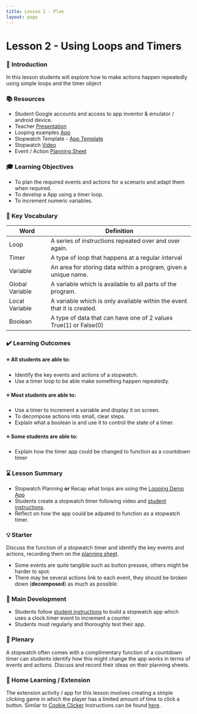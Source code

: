 ```yaml
---
title: Lesson 2 - Plan
layout: page
---
```

# Lesson 2 - Using Loops and Timers

### :speech_balloon: Introduction
In this lesson students will explore how to make actions happen repeatedly using simple loops and the timer object

### :books: Resources

- Student Google accounts and access to app inventor & emulator / android device.
- Teacher [Presentation](../resources/teacher.pptx)
- Looping examples [App](../resources/Looping.aia)
- Stopwatch Template - [App Template](../resources/Stopwatch_template.aia)
- Stopwatch [Video](https://www.youtube.com/watch?v=EzavOUMpdPM)
- Event / Action [Planning Sheet](../resources/planning.pdf)

### :mortar_board: Learning Objectives
- To plan the required events and actions for a scenario and adapt them when required.
- To develop a App using a timer loop.
- To increment numeric variables.

### :scroll: Key Vocabulary

|Word|Definition|
|----|----------|
|Loop |A series of instructions repeated over and over again.|
|Timer|A type of loop that happens at a regular interval|
|Variable|An area for storing data within a program, given a unique name.|
|Global Variable |A variable which is available to all parts of the program. |
|Local Variable |A variable which is only available within the event that it is created. |
|Boolean |A type of data that can have one of 2 values True(1) or False(0) |

### :heavy_check_mark: Learning Outcomes

#### :star: All students are able to:
- Identify the key events and actions of a stopwatch.
- Use a timer loop to be able make something happen repeatedly.

#### :star: Most students are able to:
- Use a timer to increment a variable and display it on screen.
- To decompose actions into small, clear steps.
- Explain what a boolean is and use it to control the state of a timer. 

#### :star: Some students are able to:
- Explain how the timer app could be changed to function as a countdown timer

### :hourglass: Lesson Summary
- Stopwatch Planning **or** Recap what loops are using the [Looping Demo App](../resources/Loops.aia)
- Students create a stopwatch timer following video and [student instructions](../student/).
- Reflect on how the app could be adpated to function as a stopwatch timer.

### :bulb: Starter
Discuss the function of a stopwatch timer and identify the key events and actions, recording them on the [planning sheet](../resources/planning.pdf).

- Some events are quite tangible such as button presses, others might be harder to spot.
- There may be several actions link to each event, they should be broken down (**decomposed**) as much as possible.

### :nut_and_bolt: Main Development
- Students follow [student instructions](../student/) to build a stopwatch app which uses a clock.timer event to increment a counter.
- Students must regularly and thoroughly test their app.

### :pencil: Plenary
A stopwatch often comes with a complimentary function of a countdown timer can students identify how this might change the app works in terms of events and actions. Discuss and record their ideas on their planning sheets.



### :thought_balloon: Home Learning / Extension

The extension activity / app for this lesson involves creating a simple clicking game in which the player has a limited amount of time to click a button. Similar to [Cookie Clicker](http://orteil.dashnet.org/cookieclicker/) Instructions can be found [here](../ext/).

